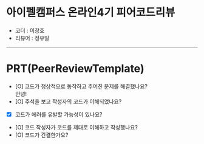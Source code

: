 # 아이펠캠퍼스 온라인4기 피어코드리뷰

- 코더 : 이창호
- 리뷰어 : 정우일

----------------------------------------------

# PRT(PeerReviewTemplate)

- [O] 코드가 정상적으로 동작하고 주어진 문제를 해결했나요?  
안녕!
- [O] 주석을 보고 작성자의 코드가 이해되었나요?
- [X] 코드가 에러를 유발할 가능성이 있나요?
- [O] 코드 작성자가 코드를 제대로 이해하고 작성했나요?
- [O] 코드가 간결한가요?
